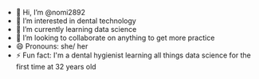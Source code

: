 - 👋 Hi, I’m @nomi2892
- 👀 I’m interested in dental technology
- 🌱 I’m currently learning data science
- 💞️ I’m looking to collaborate on anything to get more practice
- 😄 Pronouns: she/ her
- ⚡ Fun fact: I'm a dental hygienist learning all things data science for the first time at 32 years old

<!---
nomi2892/nomi2892 is a ✨ special ✨ repository because its `README.md` (this file) appears on your GitHub profile.
You can click the Preview link to take a look at your changes.
--->
